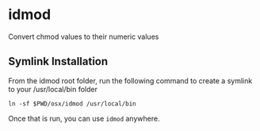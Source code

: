 # idmod
Convert chmod values to their numeric values


## Symlink Installation

From the idmod root folder, run the following command to create a symlink to your /usr/local/bin folder

```
ln -sf $PWD/osx/idmod /usr/local/bin
```

Once that is run, you can use `idmod` anywhere.